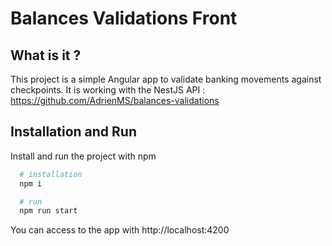 # Balances Validations Front

## What is it ?
This project is a simple Angular app to validate banking movements against checkpoints.
It is working with the NestJS API : https://github.com/AdrienMS/balances-validations

## Installation and Run

Install and run the project with npm

```bash
  # installation
  npm i

  # run
  npm run start
```

You can access to the app with http://localhost:4200